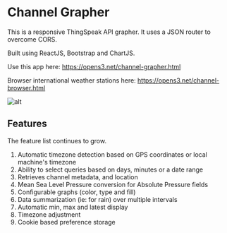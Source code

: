 # Channel Grapher
This is a responsive ThingSpeak API grapher. It uses a JSON router to overcome CORS.

Built using ReactJS, Bootstrap and ChartJS.

Use this app here: https://opens3.net/channel-grapher.html

Browser international weather stations here:  https://opens3.net/channel-browser.html


![alt](https://opens3.net/files/upload-1573463008486-1-0.jpg)

## Features
The feature list continues to grow.

1. Automatic timezone detection based on GPS coordinates or local machine's timezone
2. Ability to select queries based on days, minutes or a date range
3. Retrieves channel metadata, and location
4. Mean Sea Level Pressure conversion for Absolute Pressure fields
5. Configurable graphs (color, type and fill)
6. Data summarization (ie: for rain) over multiple intervals
7. Automatic min, max and latest display
8. Timezone adjustment
9. Cookie based preference storage 
